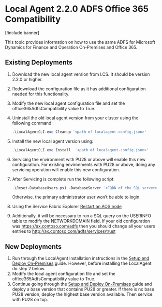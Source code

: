 # Local Agent 2.2.0 ADFS Office 365 Compatibility

[!include banner]

This topic provides information on how to use the same ADFS for Microsoft Dynamics for Finance and Operation On-Premises and Office 365.

## Existing Deployments

1.	Download the new local agent version from LCS. It should be version 2.2.0 or higher.  
2.	Redownload the configuration file as it has additional configuration needed for this functionality. 
3.	Modify the new local agent configuration file and set the office365AdfsCompatibility value to True.
4.	Uninstall the old local agent version from your cluster using the following command:
    ```powershell
    .\LocalAgentCLI.exe Cleanup '<path of localagent-config.json>' 
    ```
5.	Install the new local agent version using:
    ```powershell
    .\LocalAgentCLI.exe Install  '<path of localagent-config.json>' 
    ```
6.	Servicing the environment with PU28 or above will enable this new configuration. For existing environments with PU28 or above, doing any servicing operation will enable this new configuration.

7. After Servicing is complete run the following script:
    ```powershell
    .\Reset-DatabaseUsers.ps1 -DatabaseServer '<FQDN of the SQL server>' -DatabaseName '<AX database name>'. 
    ```
    Otherwise, the primary administrator user won’t be able to login. 	

8. Using the Service Fabric Explorer [Restart an AOS node](troubleshoot-on-prem.md#restartapplications)

9.	Additionally, it will be necessary to run a SQL query on the USERINFO table to modify the NETWORKDOMAIN field. If your old configuration was https://ax.contoso.com/adfs then you should change all your users entries to http://ax.contoso.com/adfs/services/trust 

## New Deployments

1.	Run through the LocalAgent Installation instructions in the [Setup and Deploy On-Premises](setup-deploy-on-premises-pu12.md#configureconnector) guide. However, before installing the LocalAgent do step 2 below. 
2.	Modify the local agent configuration file and set the office365AdfsCompatibility value to True.
3.	Continue going through the [Setup and Deploy On-Premises](setup-deploy-on-premises-pu12.md#configureconnector) guide and deploy a base version that contains PU28 or greater. If there is no base PU28 version, deploy the highest base version available. Then service with PU28 on top.


